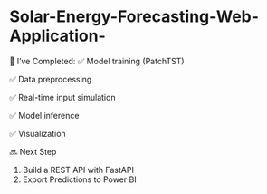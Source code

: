 # Solar-Energy-Forecasting-Web-Application-

🎯 I’ve Completed:
✅ Model training (PatchTST)

✅ Data preprocessing

✅ Real-time input simulation

✅ Model inference

✅ Visualization

🔜 Next Step

1. Build a REST API with FastAPI
2. Export Predictions to Power BI
